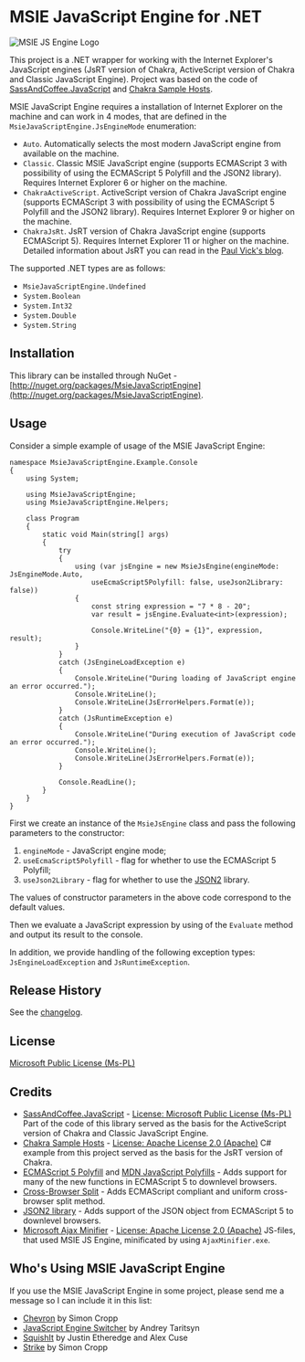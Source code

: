 MSIE JavaScript Engine for .NET
===============================

![MSIE JS Engine Logo](http://i.imgur.com/T3K5q.png)

This project is a .NET wrapper for working with the Internet Explorer's JavaScript engines (JsRT version of Chakra, ActiveScript version of Chakra and Classic JavaScript Engine). 
Project was based on the code of [SassAndCoffee.JavaScript](http://github.com/paulcbetts/SassAndCoffee) and [Chakra Sample Hosts](http://github.com/panopticoncentral/chakra-host).

MSIE JavaScript Engine requires a installation of Internet Explorer on the machine and can work in 4 modes, that are defined in the `MsieJavaScriptEngine.JsEngineMode` enumeration:

 * `Auto`. Automatically selects the most modern JavaScript engine from available on the machine.
 * `Classic`. Classic MSIE JavaScript engine (supports ECMAScript 3 with possibility of using the ECMAScript 5 Polyfill and the JSON2 library). Requires Internet Explorer 6 or higher on the machine.
 * `ChakraActiveScript`. ActiveScript version of Chakra JavaScript engine (supports ECMAScript 3 with possibility of using the ECMAScript 5 Polyfill and the JSON2 library). Requires Internet Explorer 9 or higher on the machine.
 * `ChakraJsRt`. JsRT version of Chakra JavaScript engine (supports ECMAScript 5). Requires Internet Explorer 11 or higher on the machine. Detailed information about JsRT you can read in the [Paul Vick's blog](http://www.panopticoncentral.net/category/javascript/).

The supported .NET types are as follows:

 * `MsieJavaScriptEngine.Undefined`
 * `System.Boolean`
 * `System.Int32`
 * `System.Double`
 * `System.String`

## Installation
This library can be installed through NuGet - [http://nuget.org/packages/MsieJavaScriptEngine](http://nuget.org/packages/MsieJavaScriptEngine).

## Usage
Consider a simple example of usage of the MSIE JavaScript Engine:

	namespace MsieJavaScriptEngine.Example.Console
	{
		using System;

		using MsieJavaScriptEngine;
		using MsieJavaScriptEngine.Helpers;

		class Program
		{
			static void Main(string[] args)
			{
				try
				{
					using (var jsEngine = new MsieJsEngine(engineMode: JsEngineMode.Auto, 
						useEcmaScript5Polyfill: false, useJson2Library: false))
					{
						const string expression = "7 * 8 - 20";
						var result = jsEngine.Evaluate<int>(expression);

						Console.WriteLine("{0} = {1}", expression, result);
					}
				}
				catch (JsEngineLoadException e)
				{
					Console.WriteLine("During loading of JavaScript engine an error occurred.");
					Console.WriteLine();
					Console.WriteLine(JsErrorHelpers.Format(e));
				}
				catch (JsRuntimeException e)
				{
					Console.WriteLine("During execution of JavaScript code an error occurred.");
					Console.WriteLine();
					Console.WriteLine(JsErrorHelpers.Format(e));
				}

				Console.ReadLine();
			}
		}
	}

First we create an instance of the `MsieJsEngine` class and pass the following parameters to the constructor:

 1. `engineMode` - JavaScript engine mode;
 2. `useEcmaScript5Polyfill` - flag for whether to use the ECMAScript 5 Polyfill;
 3. `useJson2Library` - flag for whether to use the [JSON2](http://github.com/douglascrockford/JSON-js) library.

The values of constructor parameters in the above code correspond to the default values.

Then we evaluate a JavaScript expression by using of the `Evaluate` method and output its result to the console.

In addition, we provide handling of the following exception types: `JsEngineLoadException` and `JsRuntimeException`.

## Release History
See the [changelog](CHANGELOG.md).

## License
[Microsoft Public License (Ms-PL)](http://github.com/Taritsyn/MsieJavaScriptEngine/blob/master/LICENSE.md)

## Credits
 * [SassAndCoffee.JavaScript](http://github.com/xpaulbettsx/SassAndCoffee) - [License: Microsoft Public License (Ms-PL)](http://github.com/paulcbetts/SassAndCoffee/blob/master/COPYING) Part of the code of this library served as the basis for the ActiveScript version of Chakra and Classic JavaScript Engine.
 * [Chakra Sample Hosts](http://github.com/panopticoncentral/chakra-host) - [License: Apache License 2.0 (Apache)](http://github.com/panopticoncentral/chakra-host/blob/master/LICENSE) C# example from this project served as the basis for the JsRT version of Chakra.
 * [ECMAScript 5 Polyfill](http://nuget.org/packages/ES5) and [MDN JavaScript Polyfills](http://developer.mozilla.org/en-US/docs/Web/JavaScript/Reference) - Adds support for many of the new functions in ECMAScript 5 to downlevel browsers.
 * [Cross-Browser Split](http://blog.stevenlevithan.com/archives/cross-browser-split) - Adds ECMAScript compliant and uniform cross-browser split method.
 * [JSON2 library](http://github.com/douglascrockford/JSON-js) - Adds support of the JSON object from ECMAScript 5 to downlevel browsers.
 * [Microsoft Ajax Minifier](http://ajaxmin.codeplex.com/) - [License: Apache License 2.0 (Apache)](http://ajaxmin.codeplex.com/license) JS-files, that used MSIE JS Engine, minificated by using `AjaxMinifier.exe`.

## Who's Using MSIE JavaScript Engine
If you use the MSIE JavaScript Engine in some project, please send me a message so I can include it in this list:

 * [Chevron](http://github.com/SimonCropp/Chevron) by Simon Cropp
 * [JavaScript Engine Switcher](http://github.com/Taritsyn/JavaScriptEngineSwitcher) by Andrey Taritsyn
 * [SquishIt](http://github.com/jetheredge/SquishIt) by Justin Etheredge and Alex Cuse
 * [Strike](http://github.com/SimonCropp/Strike) by Simon Cropp
